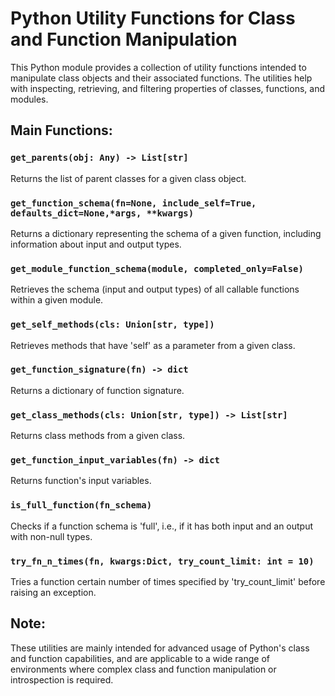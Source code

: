 # Python Utility Functions for Class and Function Manipulation

This Python module provides a collection of utility functions intended to manipulate class objects and their associated functions. The utilities help with inspecting, retrieving, and filtering properties of classes, functions, and modules.

## Main Functions:

### `get_parents(obj: Any) -> List[str]` 
Returns the list of parent classes for a given class object.

### `get_function_schema(fn=None, include_self=True, defaults_dict=None,*args, **kwargs)`
Returns a dictionary representing the schema of a given function, including information about input and output types.

### `get_module_function_schema(module, completed_only=False)`
Retrieves the schema (input and output types) of all callable functions within a given module.

### `get_self_methods(cls: Union[str, type])`
Retrieves methods that have 'self' as a parameter from a given class.
      
### `get_function_signature(fn) -> dict`
Returns a dictionary of function signature.

### `get_class_methods(cls: Union[str, type]) -> List[str]`
Returns class methods from a given class.

### `get_function_input_variables(fn) -> dict`
Returns function's input variables.

### `is_full_function(fn_schema)`
Checks if a function schema is 'full', i.e., if it has both input and an output with non-null types. 

### `try_fn_n_times(fn, kwargs:Dict, try_count_limit: int = 10)`
Tries a function certain number of times specified by 'try_count_limit' before raising an exception.

## Note:

These utilities are mainly intended for advanced usage of Python's class and function capabilities, and are applicable to a wide range of environments where complex class and function manipulation or introspection is required.